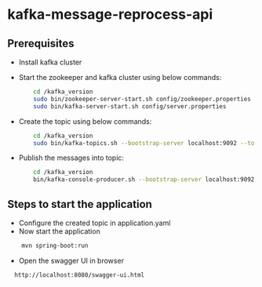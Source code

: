 # kafka-message-reprocess-api #

## Prerequisites ##

- Install kafka cluster
- Start the zookeeper and kafka cluster using below commands:
  
  ```sh
      cd /kafka_version
      sudo bin/zookeeper-server-start.sh config/zookeeper.properties
      sudo bin/kafka-server-start.sh config/server.properties
  ```
  
- Create the topic using below commands:
  
  ```sh
      cd /kafka_version
      sudo bin/kafka-topics.sh --bootstrap-server localhost:9092 --topic [TOPIC-NAME] --create --partitions 2 --replication-factor 1
  ```
  
- Publish the messages into topic:

  ```sh
      cd /kafka_version
      bin/kafka-console-producer.sh --bootstrap-server localhost:9092 --topic [TOPIC-NAME]
  ```

## Steps to start the application ##

- Configure the created topic in application.yaml
- Now start the application

``` sh
    mvn spring-boot:run
```

- Open the swagger UI in browser

```sh
  http://localhost:8080/swagger-ui.html
```





